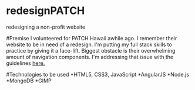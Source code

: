 # redesignPATCH
redesigning a non-profit website

#Premise
I volunteered for PATCH Hawaii awhile ago. I remember their website to be in need of a redesign. I'm putting my full stack skills to practice by giving it a face-lift. Biggest obstacle is their overwhelming amount of navigation components. I'm addressing that issue with the guidelines [here.](https://www.smashingmagazine.com/2013/03/navigation-mega-sites/)

#Technologies to be used
*HTML5, CSS3, JavaScript
*AngularJS
*Node.js
*MongoDB
*GIMP
